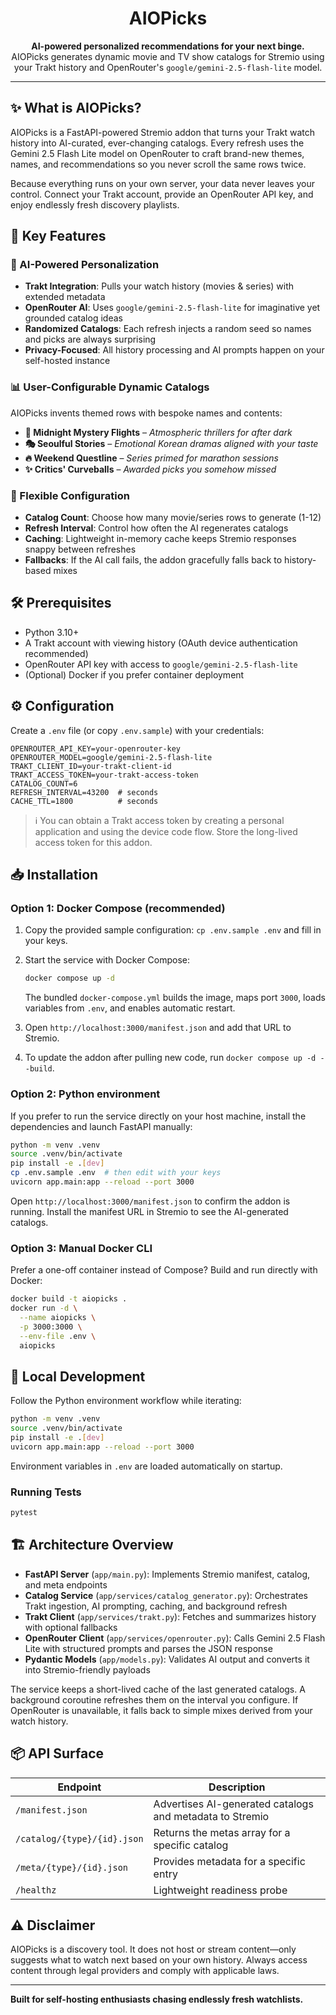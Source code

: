 <h1 align="center">AIOPicks</h1>

<p align="center">
  <strong>AI-powered personalized recommendations for your next binge.</strong><br />
  AIOPicks generates dynamic movie and TV show catalogs for Stremio using your Trakt history and
  OpenRouter's <code>google/gemini-2.5-flash-lite</code> model.
</p>

---

## ✨ What is AIOPicks?

AIOPicks is a FastAPI-powered Stremio addon that turns your Trakt watch history into AI-curated, ever-changing
catalogs. Every refresh uses the Gemini 2.5 Flash Lite model on OpenRouter to craft brand-new themes, names, and
recommendations so you never scroll the same rows twice.

Because everything runs on your own server, your data never leaves your control. Connect your Trakt account, provide an
OpenRouter API key, and enjoy endlessly fresh discovery playlists.

## 🚀 Key Features

### 🤖 AI-Powered Personalization
- **Trakt Integration**: Pulls your watch history (movies & series) with extended metadata
- **OpenRouter AI**: Uses `google/gemini-2.5-flash-lite` for imaginative yet grounded catalog ideas
- **Randomized Catalogs**: Each refresh injects a random seed so names and picks are always surprising
- **Privacy-Focused**: All history processing and AI prompts happen on your self-hosted instance

### 📊 User-Configurable Dynamic Catalogs
AIOPicks invents themed rows with bespoke names and contents:

- **🌙 Midnight Mystery Flights** – *Atmospheric thrillers for after dark*
- **🎭 Seoulful Stories** – *Emotional Korean dramas aligned with your taste*
- **🔥 Weekend Questline** – *Series primed for marathon sessions*
- **✨ Critics' Curveballs** – *Awarded picks you somehow missed*

### 🧰 Flexible Configuration
- **Catalog Count**: Choose how many movie/series rows to generate (1-12)
- **Refresh Interval**: Control how often the AI regenerates catalogs
- **Caching**: Lightweight in-memory cache keeps Stremio responses snappy between refreshes
- **Fallbacks**: If the AI call fails, the addon gracefully falls back to history-based mixes

## 🛠️ Prerequisites
- Python 3.10+
- A Trakt account with viewing history (OAuth device authentication recommended)
- OpenRouter API key with access to `google/gemini-2.5-flash-lite`
- (Optional) Docker if you prefer container deployment

## ⚙️ Configuration

Create a `.env` file (or copy `.env.sample`) with your credentials:

```env
OPENROUTER_API_KEY=your-openrouter-key
OPENROUTER_MODEL=google/gemini-2.5-flash-lite
TRAKT_CLIENT_ID=your-trakt-client-id
TRAKT_ACCESS_TOKEN=your-trakt-access-token
CATALOG_COUNT=6
REFRESH_INTERVAL=43200  # seconds
CACHE_TTL=1800          # seconds
```

> ℹ️ You can obtain a Trakt access token by creating a personal application and using the device code flow. Store the
> long-lived access token for this addon.

## 📥 Installation

### Option 1: Docker Compose (recommended)

1. Copy the provided sample configuration: `cp .env.sample .env` and fill in your keys.
2. Start the service with Docker Compose:

   ```bash
   docker compose up -d
   ```

   The bundled `docker-compose.yml` builds the image, maps port `3000`, loads variables from `.env`, and enables
   automatic restart.

3. Open `http://localhost:3000/manifest.json` and add that URL to Stremio.
4. To update the addon after pulling new code, run `docker compose up -d --build`.

### Option 2: Python environment

If you prefer to run the service directly on your host machine, install the dependencies and launch FastAPI manually:

```bash
python -m venv .venv
source .venv/bin/activate
pip install -e .[dev]
cp .env.sample .env  # then edit with your keys
uvicorn app.main:app --reload --port 3000
```

Open `http://localhost:3000/manifest.json` to confirm the addon is running. Install the manifest URL in Stremio to see
the AI-generated catalogs.

### Option 3: Manual Docker CLI

Prefer a one-off container instead of Compose? Build and run directly with Docker:

```bash
docker build -t aiopicks .
docker run -d \
  --name aiopicks \
  -p 3000:3000 \
  --env-file .env \
  aiopicks
```

## 🧪 Local Development

Follow the Python environment workflow while iterating:

```bash
python -m venv .venv
source .venv/bin/activate
pip install -e .[dev]
uvicorn app.main:app --reload --port 3000
```

Environment variables in `.env` are loaded automatically on startup.

### Running Tests

```bash
pytest
```

## 🏗️ Architecture Overview

- **FastAPI Server** (`app/main.py`): Implements Stremio manifest, catalog, and meta endpoints
- **Catalog Service** (`app/services/catalog_generator.py`): Orchestrates Trakt ingestion, AI prompting, caching, and
  background refresh
- **Trakt Client** (`app/services/trakt.py`): Fetches and summarizes history with optional fallbacks
- **OpenRouter Client** (`app/services/openrouter.py`): Calls Gemini 2.5 Flash Lite with structured prompts and parses
  the JSON response
- **Pydantic Models** (`app/models.py`): Validates AI output and converts it into Stremio-friendly payloads

The service keeps a short-lived cache of the last generated catalogs. A background coroutine refreshes them on the
interval you configure. If OpenRouter is unavailable, it falls back to simple mixes derived from your watch history.

## 📦 API Surface

| Endpoint | Description |
|----------|-------------|
| `/manifest.json` | Advertises AI-generated catalogs and metadata to Stremio |
| `/catalog/{type}/{id}.json` | Returns the metas array for a specific catalog |
| `/meta/{type}/{id}.json` | Provides metadata for a specific entry |
| `/healthz` | Lightweight readiness probe |

## ⚠️ Disclaimer

AIOPicks is a discovery tool. It does not host or stream content—only suggests what to watch next based on your own
history. Always access content through legal providers and comply with applicable laws.

---

**Built for self-hosting enthusiasts chasing endlessly fresh watchlists.**
